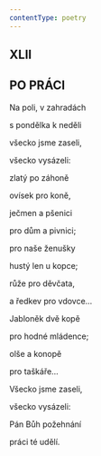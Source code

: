 ```yaml
---
contentType: poetry
---
```


<section>

## XLII  

## PO PRÁCI

Na poli, v zahradách  

s pondělka k neděli

všecko jsme zaseli,

všecko vysázeli:

zlatý po záhoně

ovísek pro koně,

ječmen a pšenici

pro dům a pivnici;

pro naše ženušky

hustý len u kopce;

růže pro děvčata,

a ředkev pro vdovce…

Jabloněk dvě kopě

pro hodné mládence;

olše a konopě

pro taškáře…

Všecko jsme zaseli,

všecko vysázeli:

Pán Bůh požehnání

práci té udělí.

</section>
